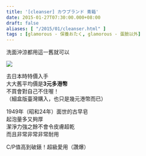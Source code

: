 ```yaml
---
title: '[cleanser] カウブランド 青箱'
date: 2015-01-27T07:30:00.000+08:00
draft: false
aliases: [ "/2015/01/cleanser.html" ]
tags : [glamorous - 保養おたく, glamorous - 蛋臉以外]
---
```


洗面沖涼都用這一舊就可以  

![](/images/cowsoapblue.jpg)

去日本時特價入手  
大大舊平均價是**3元多港幣**  
不買會對自己不住喔！  
（細盒版臺灣購入，也只是幾元港幣而已）  
  
1949年（昭和24年）面世的古早皂  
起泡量多又夠厚  
潔淨力強之餘不會令皮膚超乾  
而且非常非常非常耐用  
  
C/P值高到破錶！超級愛用（讚爆）
